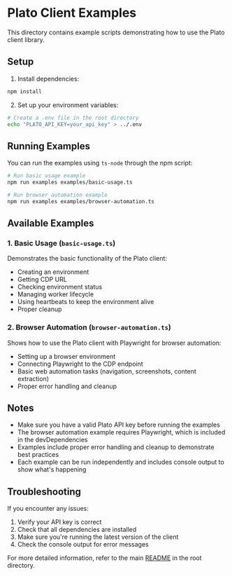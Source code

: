 # Plato Client Examples

This directory contains example scripts demonstrating how to use the Plato client library.

## Setup

1. Install dependencies:
```bash
npm install
```

2. Set up your environment variables:
```bash
# Create a .env file in the root directory
echo "PLATO_API_KEY=your_api_key" > ../.env
```

## Running Examples

You can run the examples using `ts-node` through the npm script:

```bash
# Run basic usage example
npm run examples examples/basic-usage.ts

# Run browser automation example
npm run examples examples/browser-automation.ts
```

## Available Examples

### 1. Basic Usage (`basic-usage.ts`)
Demonstrates the basic functionality of the Plato client:
- Creating an environment
- Getting CDP URL
- Checking environment status
- Managing worker lifecycle
- Using heartbeats to keep the environment alive
- Proper cleanup

### 2. Browser Automation (`browser-automation.ts`)
Shows how to use the Plato client with Playwright for browser automation:
- Setting up a browser environment
- Connecting Playwright to the CDP endpoint
- Basic web automation tasks (navigation, screenshots, content extraction)
- Proper error handling and cleanup

## Notes

- Make sure you have a valid Plato API key before running the examples
- The browser automation example requires Playwright, which is included in the devDependencies
- Examples include proper error handling and cleanup to demonstrate best practices
- Each example can be run independently and includes console output to show what's happening

## Troubleshooting

If you encounter any issues:

1. Verify your API key is correct
2. Check that all dependencies are installed
3. Make sure you're running the latest version of the client
4. Check the console output for error messages

For more detailed information, refer to the main [README](../README.md) in the root directory. 